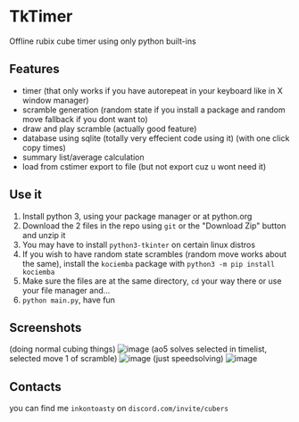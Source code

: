 # TkTimer
 Offline rubix cube timer using only python built-ins

## Features
- timer (that only works if you have autorepeat in your keyboard like in X window manager)
- scramble generation (random state if you install a package and random move fallback if you dont want to)
- draw and play scramble (actually good feature)
- database using sqlite (totally very effecient code using it) (with one click copy times)
- summary list/average calculation
- load from cstimer export to file (but not export cuz u wont need it)

## Use it
1. Install python 3, using your package manager or at python.org
2. Download the 2 files in the repo using `git` or the "Download Zip" button and unzip it
3. You may have to install `python3-tkinter` on certain linux distros
4. If you wish to have random state scrambles (random move works about the same), install the `kociemba` package with `python3 -m pip install kociemba`
5. Make sure the files are at the same directory, `cd` your way there or use your file manager and...
6. `python main.py`, have fun

## Screenshots
(doing normal cubing things)
![image](https://github.com/user-attachments/assets/b71ab856-ece7-4a4b-98a9-3a56a70585ef)
(ao5 solves selected in timelist, selected move 1 of scramble)
![image](https://github.com/user-attachments/assets/de548d0a-9ca1-41e6-9ef6-1c367492c8aa)
(just speedsolving)
![image](https://github.com/user-attachments/assets/ce10a53e-f006-4406-88c5-701b3ce03cc0)


## Contacts
you can find me `inkontoasty` on `discord.com/invite/cubers` 
